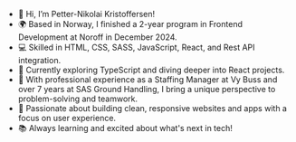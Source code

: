 - 👋 Hi, I’m Petter-Nikolai Kristoffersen!
- 🌍 Based in Norway, I finished a 2-year program in Frontend Development at Noroff in December 2024.
- 💻 Skilled in HTML, CSS, SASS, JavaScript, React, and Rest API integration.
- 🔧 Currently exploring TypeScript and diving deeper into React projects.
- 💼 With professional experience as a Staffing Manager at Vy Buss and over 7 years at SAS Ground Handling, I bring a unique perspective to problem-solving and teamwork.
- 🚀 Passionate about building clean, responsive websites and apps with a focus on user experience.
- 📚 Always learning and excited about what's next in tech!

<!---
petternikolai/petternikolai is a ✨ special ✨ repository because its `README.md` (this file) appears on your GitHub profile.
You can click the Preview link to take a look at your changes.
--->
